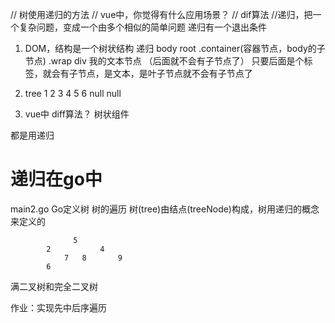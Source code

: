 // 树使用递归的方法
// vue中，你觉得有什么应用场景？
// dif算法
//递归，把一个复杂问题，变成一个由多个相似的简单问题
递归有一个退出条件

1. DOM，结构是一个树状结构 递归
body root
    .container(容器节点，body的子节点)
        .wrap
div
    我的文本节点 （后面就不会有子节点了）
    只要后面是个标签，就会有子节点，是文本，是叶子节点就不会有子节点了

2. tree 
            1
        2       3
    4       5
        6
    null    null

3. vue中
diff算法？
树状组件

都是用递归

# 递归在go中

main2.go Go定义树
树的遍历
树(tree)由结点(treeNode)构成，树用递归的概念来定义的

				  5
			2		    4
				7	8	    9
			6
满二叉树和完全二叉树

作业：实现先中后序遍历